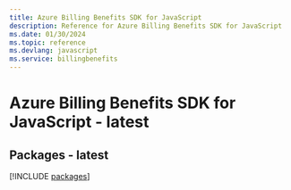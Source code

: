 ```yaml
---
title: Azure Billing Benefits SDK for JavaScript
description: Reference for Azure Billing Benefits SDK for JavaScript
ms.date: 01/30/2024
ms.topic: reference
ms.devlang: javascript
ms.service: billingbenefits
---
```

# Azure Billing Benefits SDK for JavaScript - latest
## Packages - latest
[!INCLUDE [packages](billing-benefits-index.md)]